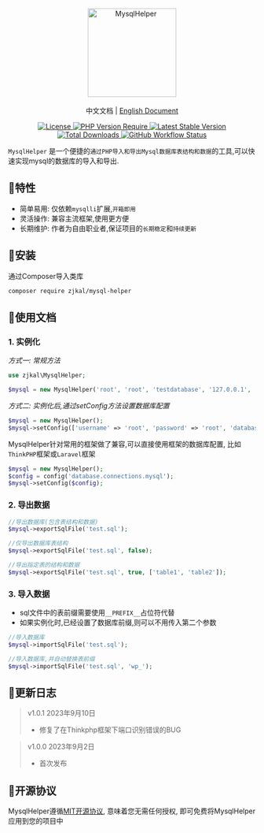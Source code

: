 <br/>
<p align="center">
    <img src="https://gitee.com/zjkal/mysql-helper/raw/main/logo.svg" alt="MysqlHelper" width="180" />
    <br/>
    <br/>
    中文文档 | <a href="https://github.com/zjkal/mysql-helper/blob/main/README_EN.md" target="_blank">English Document</a>
</p>
<p align="center">
    <a href="https://github.com/zjkal/mysql-helper/blob/main/LICENSE" target="_blank">
        <img src="https://poser.pugx.org/zjkal/mysql-helper/license" alt="License">
    </a>
    <a href="https://github.com/zjkal/mysql-helper" target="_blank">
        <img src="https://poser.pugx.org/zjkal/mysql-helper/require/php" alt="PHP Version Require">
    </a>
    <a href="https://github.com/zjkal/mysql-helper" target="_blank">
        <img src="https://poser.pugx.org/zjkal/mysql-helper/v" alt="Latest Stable Version">
    </a>
    <a href="https://packagist.org/packages/zjkal/mysql-helper" target="_blank">
        <img src="https://poser.pugx.org/zjkal/mysql-helper/downloads" alt="Total Downloads">
    </a>
    <a href="https://github.com/zjkal/mysql-helper" target="_blank">
        <img src="https://img.shields.io/github/actions/workflow/status/zjkal/mysql-helper/.github/workflows/php.yml?branch=main" alt="GitHub Workflow Status">
    </a>
</p>

`MysqlHelper` 是一个便捷的`通过PHP导入和导出Mysql数据库表结构和数据`的工具,可以快速实现mysql的数据库的导入和导出.

## 🧩特性

- 简单易用: 仅依赖`mysqlli`扩展,`开箱即用`
- 灵活操作: 兼容主流框架,使用更方便
- 长期维护: 作者为自由职业者,保证项目的`长期稳定`和`持续更新`

## 🚀安装

通过Composer导入类库

```bash
composer require zjkal/mysql-helper
```

## 🌈使用文档

### 1. 实例化

*方式一: 常规方法*

```php
use zjkal\MysqlHelper;

$mysql = new MysqlHelper('root', 'root', 'testdatabase', '127.0.0.1', '3306', 'utf8mb4', 'wp_');
```

*方式二: 实例化后,通过setConfig方法设置数据库配置*

```php
$mysql = new MysqlHelper();
$mysql->setConfig(['username' => 'root', 'password' => 'root', 'database' => 'testdatabase']);
```

MysqlHelper针对常用的框架做了兼容,可以直接使用框架的数据库配置, 比如`ThinkPHP`框架或`Laravel`框架

```php
$mysql = new MysqlHelper();
$config = config('database.connections.mysql');
$mysql->setConfig($config);
```

### 2. 导出数据

```php
//导出数据库(包含表结构和数据)
$mysql->exportSqlFile('test.sql');

//仅导出数据库表结构
$mysql->exportSqlFile('test.sql', false);

//导出指定表的结构和数据
$mysql->exportSqlFile('test.sql', true, ['table1', 'table2']);
```

### 3. 导入数据

* sql文件中的表前缀需要使用`__PREFIX__`占位符代替
* 如果实例化时,已经设置了数据库前缀,则可以不用传入第二个参数

```php
//导入数据库
$mysql->importSqlFile('test.sql');

//导入数据库,并自动替换表前缀
$mysql->importSqlFile('test.sql', 'wp_');
```

## 📃更新日志

> v1.0.1 2023年9月10日
> * 修复了在Thinkphp框架下端口识别错误的BUG

> v1.0.0 2023年9月2日
> * 首次发布

## 📖开源协议

MysqlHelper遵循[MIT开源协议](https://github.com/zjkal/mysql-helper/blob/main/LICENSE), 意味着您无需任何授权, 即可免费将MysqlHelper应用到您的项目中

